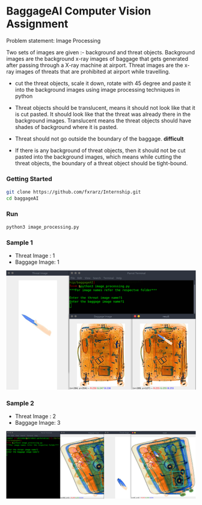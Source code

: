 # BaggageAI Computer Vision Assignment



Problem statement: Image Processing

Two sets of images are given :- background and threat objects. Background images are the
background x-ray images of baggage that gets generated after passing through a X-ray machine at
airport. Threat images are the x-ray images of threats that are prohibited at airport while travelling.

- cut the threat objects, scale it down, rotate with 45 degree and paste it into the background images using image processing techniques in python

- Threat objects should be translucent, means it should not look like that it is cut pasted. It should look like that the threat was already there in the background images. Translucent means the threat objects should have shades of background where it is pasted.

- Threat should not go outside the boundary of the baggage. **difficult**

- If there is any background of threat objects, then it should not be cut pasted into the background images, which means while cutting the threat objects, the boundary of a threat object should be tight-bound.



### Getting Started
```bash
git clone https://github.com/fxrarz/Internship.git
cd baggageAI
```

### Run
```bash
python3 image_processing.py
```

### Sample 1
- Threat Image : 1
- Baggage Image: 1
<div align="center">
 <img src="./Asset/banner1.png" />
</div>


### Sample 2
- Threat Image : 2
- Baggage Image: 3
<div align="center">
 <img src="./Asset/banner2.png" />
</div>